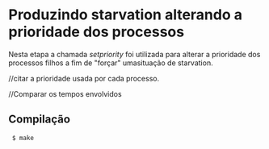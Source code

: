 # Produzindo starvation alterando a prioridade dos processos

Nesta etapa a chamada *setpriority* foi utilizada para alterar a prioridade dos processos filhos a fim de "forçar" umasituação de starvation. 

//citar a prioridade usada por cada processo.

//Comparar os tempos envolvidos


## Compilação
```
 $ make
```